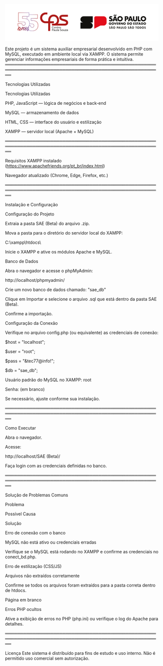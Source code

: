 ![Logo](https://github.com/cassianooliveira27/SAE---Sistema-de-Aux-lio-Empresarial/blob/main/2024_logo_55anos_cps_gov_24-25_regua_horizontal+horizontal_cor.png?raw=true)

Este projeto é um sistema auxiliar empresarial desenvolvido em PHP com MySQL, executado em ambiente local via XAMPP.
O sistema permite gerenciar informações empresariais de forma prática e intuitiva.
══════════════════════════════════════════════════════════════════════════════════════════════════════

Tecnologias Utilizadas

Tecnologias Utilizadas

PHP, JavaScript — lógica de negócios e back-end

MySQL — armazenamento de dados

HTML, CSS — interface do usuário e estilização

XAMPP — servidor local (Apache + MySQL)

══════════════════════════════════════════════════════════════════════════════════════════════════════


Requisitos
XAMPP instalado (https://www.apachefriends.org/pt_br/index.html)

Navegador atualizado (Chrome, Edge, Firefox, etc.)

══════════════════════════════════════════════════════════════════════════════════════════════════════

Instalação e Configuração

Configuração do Projeto

Extraia a pasta SAE (Beta) do arquivo .zip.

Mova a pasta para o diretório do servidor local do XAMPP:

C:\xampp\htdocs\

Inicie o XAMPP e ative os módulos Apache e MySQL.

Banco de Dados

Abra o navegador e acesse o phpMyAdmin:

http://localhost/phpmyadmin/

Crie um novo banco de dados chamado: "sae_db"

Clique em Importar e selecione o arquivo .sql que está dentro da pasta SAE (Beta).

Confirme a importação.

Configuração da Conexão

Verifique no arquivo config.php (ou equivalente) as credenciais de conexão:

\$host = "localhost";

\$user = "root";

\$pass = "&tec77@info!";

\$db   = "sae_db";

Usuário padrão do MySQL no XAMPP: root

Senha: (em branco)

Se necessário, ajuste conforme sua instalação.

══════════════════════════════════════════════════════════════════════════════════════════════════════

Como Executar

Abra o navegador.

Acesse:

http://localhost/SAE (Beta)/

Faça login com as credenciais definidas no banco.

══════════════════════════════════════════════════════════════════════════════════════════════════════

Solução de Problemas Comuns

Problema

Possível Causa

Solução

Erro de conexão com o banco

MySQL não está ativo ou credenciais erradas

Verifique se o MySQL está rodando no XAMPP e confirme as credenciais no conect_bd.php.

Erro de estilização (CSS/JS)

Arquivos não extraídos corretamente

Confirme se todos os arquivos foram extraídos para a pasta correta dentro de htdocs.

Página em branco

Erros PHP ocultos

Ative a exibição de erros no PHP (php.ini) ou verifique o log do Apache para detalhes.

══════════════════════════════════════════════════════════════════════════════════════════════════════

Licença
Este sistema é distribuído para fins de estudo e uso interno.
Não é permitido uso comercial sem autorização.
